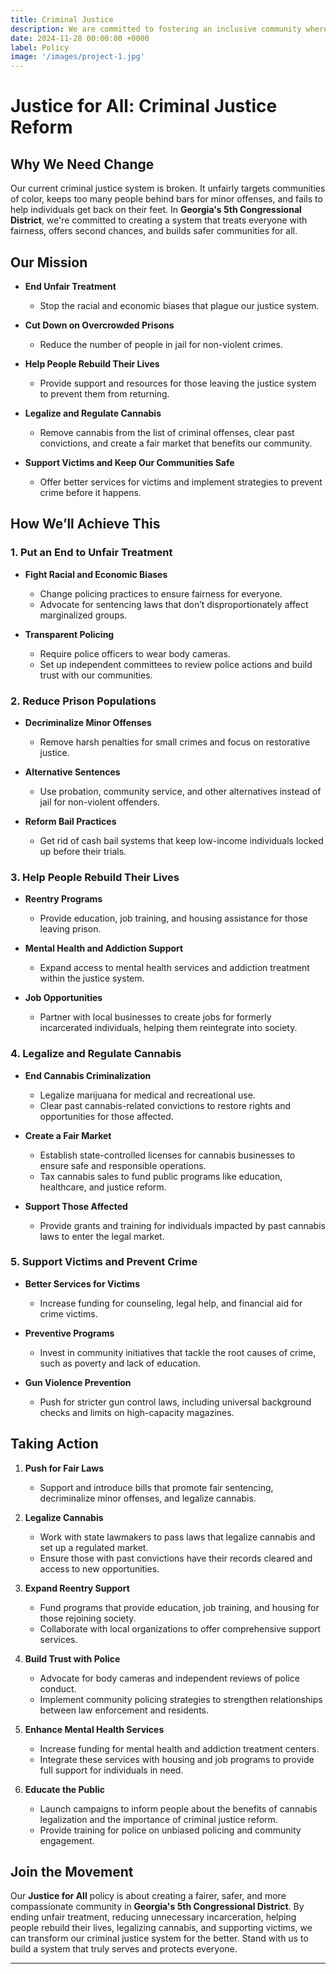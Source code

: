 ```yaml
---
title: Criminal Justice
description: We are committed to fostering an inclusive community where everyone has the opportunity to thrive and participate fully in society.
date: 2024-11-28 00:00:00 +0000
label: Policy
image: '/images/project-1.jpg'
---
```


# Justice for All: Criminal Justice Reform

## Why We Need Change

Our current criminal justice system is broken. It unfairly targets communities of color, keeps too many people behind bars for minor offenses, and fails to help individuals get back on their feet. In **Georgia's 5th Congressional District**, we're committed to creating a system that treats everyone with fairness, offers second chances, and builds safer communities for all.

## Our Mission

- **End Unfair Treatment**
  - Stop the racial and economic biases that plague our justice system.
  
- **Cut Down on Overcrowded Prisons**
  - Reduce the number of people in jail for non-violent crimes.
  
- **Help People Rebuild Their Lives**
  - Provide support and resources for those leaving the justice system to prevent them from returning.
  
- **Legalize and Regulate Cannabis**
  - Remove cannabis from the list of criminal offenses, clear past convictions, and create a fair market that benefits our community.
  
- **Support Victims and Keep Our Communities Safe**
  - Offer better services for victims and implement strategies to prevent crime before it happens.

## How We’ll Achieve This

### 1. Put an End to Unfair Treatment

- **Fight Racial and Economic Biases**
  - Change policing practices to ensure fairness for everyone.
  - Advocate for sentencing laws that don’t disproportionately affect marginalized groups.
  
- **Transparent Policing**
  - Require police officers to wear body cameras.
  - Set up independent committees to review police actions and build trust with our communities.

### 2. Reduce Prison Populations

- **Decriminalize Minor Offenses**
  - Remove harsh penalties for small crimes and focus on restorative justice.
  
- **Alternative Sentences**
  - Use probation, community service, and other alternatives instead of jail for non-violent offenders.
  
- **Reform Bail Practices**
  - Get rid of cash bail systems that keep low-income individuals locked up before their trials.

### 3. Help People Rebuild Their Lives

- **Reentry Programs**
  - Provide education, job training, and housing assistance for those leaving prison.
  
- **Mental Health and Addiction Support**
  - Expand access to mental health services and addiction treatment within the justice system.
  
- **Job Opportunities**
  - Partner with local businesses to create jobs for formerly incarcerated individuals, helping them reintegrate into society.

### 4. Legalize and Regulate Cannabis

- **End Cannabis Criminalization**
  - Legalize marijuana for medical and recreational use.
  - Clear past cannabis-related convictions to restore rights and opportunities for those affected.
  
- **Create a Fair Market**
  - Establish state-controlled licenses for cannabis businesses to ensure safe and responsible operations.
  - Tax cannabis sales to fund public programs like education, healthcare, and justice reform.
  
- **Support Those Affected**
  - Provide grants and training for individuals impacted by past cannabis laws to enter the legal market.

### 5. Support Victims and Prevent Crime

- **Better Services for Victims**
  - Increase funding for counseling, legal help, and financial aid for crime victims.
  
- **Preventive Programs**
  - Invest in community initiatives that tackle the root causes of crime, such as poverty and lack of education.
  
- **Gun Violence Prevention**
  - Push for stricter gun control laws, including universal background checks and limits on high-capacity magazines.

## Taking Action

1. **Push for Fair Laws**
   - Support and introduce bills that promote fair sentencing, decriminalize minor offenses, and legalize cannabis.
   
2. **Legalize Cannabis**
   - Work with state lawmakers to pass laws that legalize cannabis and set up a regulated market.
   - Ensure those with past convictions have their records cleared and access to new opportunities.
   
3. **Expand Reentry Support**
   - Fund programs that provide education, job training, and housing for those rejoining society.
   - Collaborate with local organizations to offer comprehensive support services.
   
4. **Build Trust with Police**
   - Advocate for body cameras and independent reviews of police conduct.
   - Implement community policing strategies to strengthen relationships between law enforcement and residents.
   
5. **Enhance Mental Health Services**
   - Increase funding for mental health and addiction treatment centers.
   - Integrate these services with housing and job programs to provide full support for individuals in need.
   
6. **Educate the Public**
   - Launch campaigns to inform people about the benefits of cannabis legalization and the importance of criminal justice reform.
   - Provide training for police on unbiased policing and community engagement.

## Join the Movement

Our **Justice for All** policy is about creating a fairer, safer, and more compassionate community in **Georgia's 5th Congressional District**. By ending unfair treatment, reducing unnecessary incarceration, helping people rebuild their lives, legalizing cannabis, and supporting victims, we can transform our criminal justice system for the better. Stand with us to build a system that truly serves and protects everyone.

---